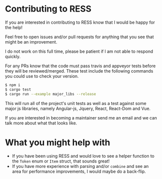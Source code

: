 # Contributing to RESS

If you are interested in contributing to RESS know that I would be happy for the help!

Feel free to open issues and/or pull requests for anything that you see that might be an improvement.

I do not work on this full time, please be patient if I am not able to respond quickly.

For any PRs know that the code must pass travis and appveyor tests before they will be reviewed/merged. These test include the following commands you could use to check your version.
```sh
$ npm i
$ cargo test
$ cargo run --example major_libs --release
```

This will run all of the project's unit tests as well as a test against some major js libraries, namely Angular-js, Jquery, React, React-Dom and Vue.

If you are interested in becoming a maintainer send me an email and we can talk more about what that looks like.

# What you might help with
- If you have been using RESS and would love to see a helper function to the `Token` enum or `Item` struct, that sounds great!
- If you have more experience with parsing and/or `combine` and see an area for performance improvements, I would maybe do a back-flip.